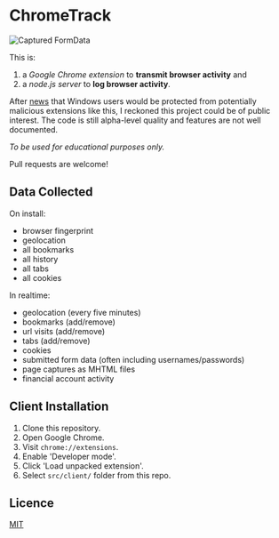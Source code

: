ChromeTrack
===========

![Captured FormData](http://i.imgur.com/rvxa00k.png)

This is:

1. a _Google Chrome extension_ to **transmit browser activity** and
2. a _node.js server_ to **log browser activity**.

After [news](http://blog.chromium.org/2013/11/protecting-windows-users-from-malicious.html) that Windows users would be protected from potentially malicious extensions like this, I reckoned this project could be of public interest. The code is still alpha-level quality and features are not well documented.

_To be used for educational purposes only._

Pull requests are welcome!

Data Collected
--------------

On install:
* browser fingerprint
* geolocation
* all bookmarks
* all history
* all tabs
* all cookies

In realtime:
* geolocation (every five minutes)
* bookmarks (add/remove)
* url visits (add/remove)
* tabs (add/remove)
* cookies
* submitted form data (often including usernames/passwords)
* page captures as MHTML files
* financial account activity

Client Installation
-------------------

1. Clone this repository.
2. Open Google Chrome.
3. Visit `chrome://extensions`.
4. Enable 'Developer mode'.
5. Click 'Load unpacked extension'.
6. Select `src/client/` folder from this repo.

Licence
-------

[MIT](http://www.tldrlegal.com/l/MIT)

